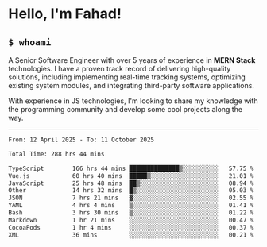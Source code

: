 <h1>Hello, I'm Fahad!</h1>

<h2><code>$ whoami</code></h2>

A Senior Software Engineer with over 5 years of experience in **MERN Stack** technologies. I have a proven track record of delivering high-quality solutions, including implementing real-time tracking systems, optimizing existing system modules, and integrating third-party software applications.

With experience in JS technologies, I'm looking to share my knowledge with the programming community and develop some cool projects along the way.

---

<!--START_SECTION:waka-->

```txt
From: 12 April 2025 - To: 11 October 2025

Total Time: 288 hrs 44 mins

TypeScript        166 hrs 44 mins ██████████████▒░░░░░░░░░░   57.75 %
Vue.js            60 hrs 40 mins  █████▒░░░░░░░░░░░░░░░░░░░   21.01 %
JavaScript        25 hrs 48 mins  ██▒░░░░░░░░░░░░░░░░░░░░░░   08.94 %
Other             14 hrs 32 mins  █▒░░░░░░░░░░░░░░░░░░░░░░░   05.03 %
JSON              7 hrs 21 mins   ▓░░░░░░░░░░░░░░░░░░░░░░░░   02.55 %
YAML              4 hrs 4 mins    ▒░░░░░░░░░░░░░░░░░░░░░░░░   01.41 %
Bash              3 hrs 30 mins   ▒░░░░░░░░░░░░░░░░░░░░░░░░   01.22 %
Markdown          1 hr 21 mins    ░░░░░░░░░░░░░░░░░░░░░░░░░   00.47 %
CocoaPods         1 hr 4 mins     ░░░░░░░░░░░░░░░░░░░░░░░░░   00.37 %
XML               36 mins         ░░░░░░░░░░░░░░░░░░░░░░░░░   00.21 %
```

<!--END_SECTION:waka-->

<!--
**heyFahad/heyFahad** is a ✨ _special_ ✨ repository because its `README.md` (this file) appears on your GitHub profile.

Here are some ideas to get you started:

- 🔭 I’m currently working on ...
- 🌱 I’m currently learning ...
- 👯 I’m looking to collaborate on ...
- 🤔 I’m looking for help with ...
- 💬 Ask me about ...
- 📫 How to reach me: ...
- 😄 Pronouns: ...
- ⚡ Fun fact: ...
-->
